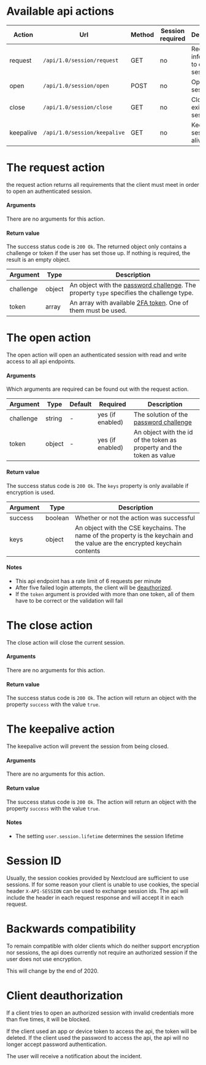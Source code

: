 # Available api actions
| Action | Url | Method | Session required | Description |
| --- | --- | --- | --- | --- |
| request   | `/api/1.0/session/request`   | GET  | no | Request the information to open a session |
| open      | `/api/1.0/session/open`      | POST | no | Open a new session |
| close     | `/api/1.0/session/close`     | GET  | no | Close an existing session |
| keepalive | `/api/1.0/session/keepalive` | GET  | no | Keep the session alive |


# The request action
the request action returns all requirements that the client must meet in order to open an authenticated session.

#### Arguments
There are no arguments for this action.

#### Return value
The success status code is `200 Ok`.
The returned object only contains a challenge or token if the user has set those up.
If nothing is required, the result is an empty object.

| Argument | Type | Description |
| --- | --- | --- |
| challenge | object | An object with the [password challenge](./Encryption#password-challenge). The property `type` specifies the challenge type. |
| token | array | An array with available [2FA token](./Token-Api). One of them must be used. |


# The open action
The open action will open an authenticated session with read and write access to all api endpoints.

#### Arguments
Which arguments are required can be found out with the request action.

| Argument | Type | Default | Required | Description |
| --- | --- | --- | --- | --- |
| challenge | string | - | yes (if enabled) | The solution of the [password challenge](./Encryption#password-challenge) |
| token | object | - | yes (if enabled) | An object with the id of the token as property and the token as value |

#### Return value
The success status code is `200 Ok`.
The `keys` property is only available if encryption is used.

| Argument | Type | Description |
| --- | --- | --- |
| success | boolean | Whether or not the action was successful |
| keys | object | An object with the CSE keychains. The name of the property is the keychain and the value are the encrypted keychain contents |

#### Notes
 - This api endpoint has a rate limit of 6 requests per minute
 - After five failed login attempts, the client will be [deauthorized](#client-deauthorization).
 - If the `token` argument is provided with more than one token, all of them have to be correct or the validation will fail


# The close action
The close action will close the current session.

#### Arguments
There are no arguments for this action.

#### Return value
The success status code is `200 Ok`.
The action will return an object with the property `success` with the value `true`.


# The keepalive action
The keepalive action will prevent the session from being closed.

#### Arguments
There are no arguments for this action.

#### Return value
The success status code is `200 Ok`.
The action will return an object with the property `success` with the value `true`.

#### Notes
 - The setting `user.session.lifetime` determines the session lifetime


# Session ID
Usually, the session cookies provided by Nextcloud are sufficient to use sessions.
If for some reason your client is unable to use cookies, the special header `X-API-SESSION` can be used to exchange session ids.
The api will include the header in each request response and will accept it in each request.


# Backwards compatibility
To remain compatible with older clients which do neither support encryption nor sessions, the api does currently not require an authorized session if the user does not use encryption.

This will change by the end of 2020.


# Client deauthorization
If a client tries to open an authorized session with invalid credentials more than five times, it will be blocked.

If the client used an app or device token to access the api, the token will be deleted.
If the client used the password to access the api, the api will no longer accept password authentication.

The user will receive a notification about the incident.